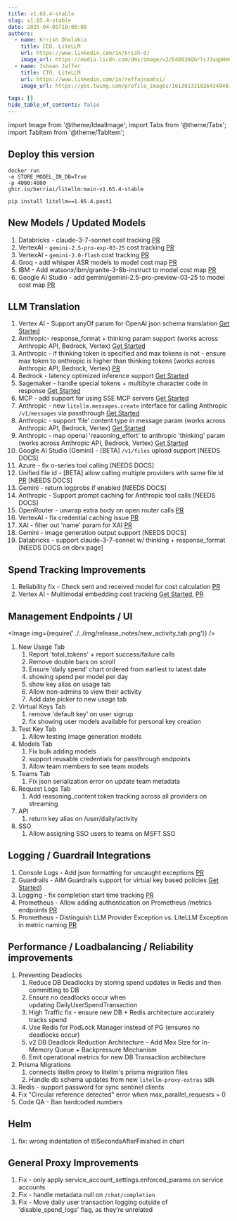 ```yaml
---
title: v1.65.4-stable
slug: v1.65.4-stable
date: 2025-04-05T10:00:00
authors:
  - name: Krrish Dholakia
    title: CEO, LiteLLM
    url: https://www.linkedin.com/in/krish-d/
    image_url: https://media.licdn.com/dms/image/v2/D4D03AQGrlsJ3aqpHmQ/profile-displayphoto-shrink_400_400/B4DZSAzgP7HYAg-/0/1737327772964?e=1749686400&v=beta&t=Hkl3U8Ps0VtvNxX0BNNq24b4dtX5wQaPFp6oiKCIHD8
  - name: Ishaan Jaffer
    title: CTO, LiteLLM
    url: https://www.linkedin.com/in/reffajnaahsi/
    image_url: https://pbs.twimg.com/profile_images/1613813310264340481/lz54oEiB_400x400.jpg

tags: []
hide_table_of_contents: false
---
```


import Image from '@theme/IdealImage';
import Tabs from '@theme/Tabs';
import TabItem from '@theme/TabItem';

## Deploy this version

<Tabs>
<TabItem value="docker" label="Docker">

``` showLineNumbers title="docker run litellm"
docker run
-e STORE_MODEL_IN_DB=True
-p 4000:4000
ghcr.io/berriai/litellm:main-v1.65.4-stable
```
</TabItem>

<TabItem value="pip" label="Pip">

``` showLineNumbers title="pip install litellm"
pip install litellm==1.65.4.post1
```
</TabItem>
</Tabs>

## New Models / Updated Models
1. Databricks - claude-3-7-sonnet cost tracking [PR](https://github.com/BerriAI/litellm/blob/52b35cd8093b9ad833987b24f494586a1e923209/model_prices_and_context_window.json#L10350)
2. VertexAI - `gemini-2.5-pro-exp-03-25` cost tracking [PR](https://github.com/BerriAI/litellm/blob/52b35cd8093b9ad833987b24f494586a1e923209/model_prices_and_context_window.json#L4492)
3. VertexAI - `gemini-2.0-flash` cost tracking [PR](https://github.com/BerriAI/litellm/blob/52b35cd8093b9ad833987b24f494586a1e923209/model_prices_and_context_window.json#L4689)
4. Groq - add whisper ASR models to model cost map [PR](https://github.com/BerriAI/litellm/blob/52b35cd8093b9ad833987b24f494586a1e923209/model_prices_and_context_window.json#L3324)
5. IBM - Add watsonx/ibm/granite-3-8b-instruct to model cost map [PR](https://github.com/BerriAI/litellm/blob/52b35cd8093b9ad833987b24f494586a1e923209/model_prices_and_context_window.json#L91)
6. Google AI Studio - add gemini/gemini-2.5-pro-preview-03-25 to model cost map [PR](https://github.com/BerriAI/litellm/blob/52b35cd8093b9ad833987b24f494586a1e923209/model_prices_and_context_window.json#L4850)

## LLM Translation
1. Vertex AI - Support anyOf param for OpenAI json schema translation [Get Started](https://docs.litellm.ai/docs/providers/vertex#json-schema)
2. Anthropic- response_format + thinking param support  (works across Anthropic API, Bedrock, Vertex) [Get Started](https://docs.litellm.ai/docs/reasoning_content)
3. Anthropic - if thinking token is specified and max tokens is not - ensure max token to anthropic is higher than thinking tokens (works across Anthropic API, Bedrock, Vertex) [PR](https://github.com/BerriAI/litellm/pull/9594)
4. Bedrock - latency optimized inference support [Get Started](https://docs.litellm.ai/docs/providers/bedrock#usage---latency-optimized-inference)
5. Sagemaker - handle special tokens + multibyte character code in response [Get Started](https://docs.litellm.ai/docs/providers/aws_sagemaker)
6. MCP - add support for using SSE MCP servers [Get Started](https://docs.litellm.ai/docs/mcp#usage)
8. Anthropic - new `litellm.messages.create` interface for calling Anthropic `/v1/messages` via passthrough [Get Started](https://docs.litellm.ai/docs/anthropic_unified#usage)
11. Anthropic - support ‘file’ content type in message param (works across Anthropic API, Bedrock, Vertex) [Get Started](https://docs.litellm.ai/docs/providers/anthropic#usage---pdf)
12. Anthropic - map openai 'reasoning_effort' to anthropic 'thinking' param (works across Anthropic API, Bedrock, Vertex) [Get Started](https://docs.litellm.ai/docs/providers/anthropic#usage---thinking--reasoning_content)
13. Google AI Studio (Gemini) - [BETA] `/v1/files` upload support [NEEDS DOCS] 
14. Azure - fix o-series tool calling [NEEDS DOCS]
15.  Unified file id - [BETA] allow calling multiple providers with same file id [PR](https://github.com/BerriAI/litellm/pull/9718) [NEEDS DOCS]
16. Gemini - return logprobs if enabled [NEEDS DOCS]
17. Anthropic - Support prompt caching for Anthropic tool calls [NEEDS DOCS]
18. OpenRouter - unwrap extra body on open router calls [PR](https://github.com/BerriAI/litellm/pull/9747)
19. VertexAI - fix credential caching issue [PR](https://github.com/BerriAI/litellm/pull/9756)
20. XAI - filter out 'name' param for XAI [PR](https://github.com/BerriAI/litellm/pull/9761)
21. Gemini - image generation output support [NEEDS DOCS]
22. Databricks - support claude-3-7-sonnet w/ thinking + response_format [NEEDS DOCS on dbrx page]

## Spend Tracking Improvements
1. Reliability fix  - Check sent and received model for cost calculation [PR](https://github.com/BerriAI/litellm/pull/9669)
2. Vertex AI - Multimodal embedding cost tracking [Get Started](https://docs.litellm.ai/docs/providers/vertex#multi-modal-embeddings), [PR](https://github.com/BerriAI/litellm/pull/9623)

## Management Endpoints / UI

<Image img={require('../../img/release_notes/new_activity_tab.png')} />

1. New Usage Tab
    1. Report 'total_tokens' + report success/failure calls
    2. Remove double bars on scroll
    3. Ensure ‘daily spend’ chart ordered from earliest to latest date
    4. showing spend per model per day
    5. show key alias on usage tab
    6. Allow non-admins to view their activity
    7. Add date picker to new usage tab
2. Virtual Keys Tab
    1. remove 'default key' on user signup
    2. fix showing user models available for personal key creation
3. Test Key Tab
    1. Allow testing image generation models
4. Models Tab
    1. Fix bulk adding models 
    2. support reusable credentials for passthrough endpoints
    3. Allow team members to see team models
5. Teams Tab
    1. Fix json serialization error on update team metadata
6. Request Logs Tab
    1. Add reasoning_content token tracking across all providers on streaming
7. API 
    1. return key alias on /user/daily/activity
8. SSO
    1. Allow assigning SSO users to teams on MSFT SSO 

## Logging / Guardrail Integrations

1. Console Logs - Add json formatting for uncaught exceptions [PR](https://github.com/BerriAI/litellm/pull/9619)
2. Guardrails - AIM Guardrails support for virtual key based policies [Get Started](../../docs/proxy/guardrails/aim_security))
3. Logging - fix completion start time tracking [PR](https://github.com/BerriAI/litellm/pull/9688)
4. Prometheus - Allow adding authentication on Prometheus /metrics endpoints [PR](https://github.com/BerriAI/litellm/pull/9766)
5. Prometheus - Distinguish LLM Provider Exception vs. LiteLLM Exception in metric naming [PR](https://github.com/BerriAI/litellm/pull/9760)

## Performance / Loadbalancing / Reliability improvements
1. Preventing Deadlocks
    1. Reduce DB Deadlocks by storing spend updates in Redis and then committing to DB
    2. Ensure no deadlocks occur when updating DailyUserSpendTransaction
    3. High Traffic fix - ensure new DB + Redis architecture accurately tracks spend
    4. Use Redis for PodLock Manager instead of PG (ensures no deadlocks occur)
    5. v2 DB Deadlock Reduction Architecture – Add Max Size for In-Memory Queue + Backpressure Mechanism
    6. Emit operational metrics for new DB Transaction architecture
2. Prisma Migrations
    1. connects litellm proxy to litellm's prisma migration files
    2. Handle db schema updates from new `litellm-proxy-extras` sdk
3. Redis - support password for sync sentinel clients 
4. Fix "Circular reference detected" error when max_parallel_requests = 0 
5. Code QA - Ban hardcoded numbers

## Helm
1. fix: wrong indentation of ttlSecondsAfterFinished in chart

## General Proxy Improvements
1. Fix - only apply service_account_settings.enforced_params on service accounts
2. Fix - handle metadata null on `/chat/completion` 
3. Fix - Move daily user transaction logging outside of 'disable_spend_logs' flag, as they’re unrelated
